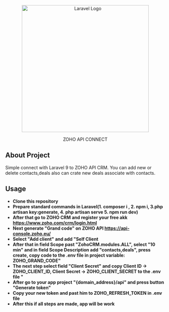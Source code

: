 <p align="center"><a href="https://laravel.com" target="_blank"><img src="https://raw.githubusercontent.com/laravel/art/master/logo-lockup/5%20SVG/2%20CMYK/1%20Full%20Color/laravel-logolockup-cmyk-red.svg" width="400" alt="Laravel Logo"></a></p>
<p align="center"><a href="https://laravel.com" target="_blank"></a>ZOHO API CONNECT</p>



## About Project

Simple connect with Laravel 9 to ZOHO API CRM. 
You can add new or delete contacts,deals also can crate new deals associate with contacts.

## Usage
- **Clone this repository**
- **Prepare standard commands in Laravel(1. composer i , 2. npm i, 3.php artisan key:generate, 4. php artisan serve 5. npm run dev)**
- **After that go to ZOHO CRM and register your free akk https://www.zoho.com/crm/login.html**
- **Next generate "Grand code" on ZOHO API  https://api-console.zoho.eu/**
- **Select "Add client" and add "Self Client**
- **After that in field  Scope past "ZohoCRM.modules.ALL", select "10 min" and in field Scope Description add "contacts,deals", press create, copy code to the .env file in project variable: ZOHO_GRAND_CODE"**
- **The next step select field "Client Secret" and copy Client ID -> ZOHO_CLIENT_ID, Client Secret -> ZOHO_CLIENT_SECRET to the .env file "**
- **After go to your app project "{domain_address}/api" and press button "Generate token"**
- **Copy your new token and past him to ZOHO_REFRESH_TOKEN in .env file**
- **After this if all steps are made, app will be work**
